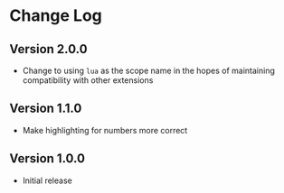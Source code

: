 # Change Log

## Version 2.0.0

- Change to using `lua` as the scope name in the hopes of maintaining compatibility with other extensions

## Version 1.1.0

- Make highlighting for numbers more correct

## Version 1.0.0

- Initial release
